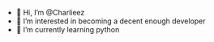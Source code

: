 - 👋 Hi, I’m @Charlieez
- 👀 I’m interested in becoming a decent enough developer
- 🌱 I’m currently learning python

<!---
Charlieez/Charlieez is a ✨ special ✨ repository because its `README.md` (this file) appears on your GitHub profile.
You can click the Preview link to take a look at your changes.
--->
